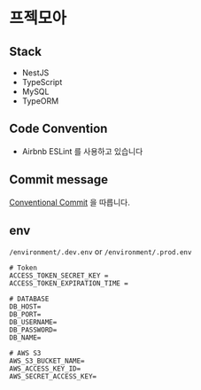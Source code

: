 # 프젝모아
## Stack
- NestJS
- TypeScript
- MySQL
- TypeORM

## Code Convention
- Airbnb ESLint 를 사용하고 있습니다

## Commit message
[Conventional Commit](https://www.conventionalcommits.org/ko/v1.0.0-beta.4/) 을 따릅니다.

## env
```/environment/.dev.env``` or
```/environment/.prod.env```

```
# Token
ACCESS_TOKEN_SECRET_KEY = 
ACCESS_TOKEN_EXPIRATION_TIME = 

# DATABASE
DB_HOST=
DB_PORT=
DB_USERNAME=
DB_PASSWORD=
DB_NAME=

# AWS S3
AWS_S3_BUCKET_NAME=
AWS_ACCESS_KEY_ID=
AWS_SECRET_ACCESS_KEY=
```
